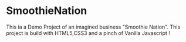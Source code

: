 # SmoothieNation
This ia a Demo Project of an imagined business "Smoothie Nation". This project is build with HTML5,CSS3 and a pinch of Vanilla Javascript !
